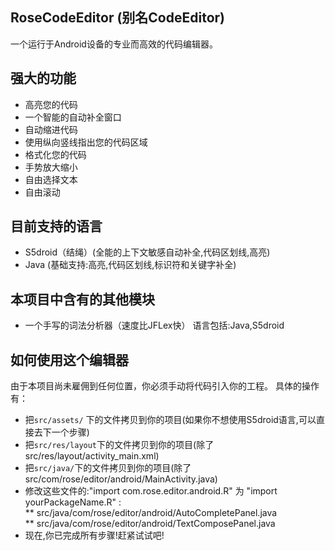## RoseCodeEditor (别名CodeEditor)   
一个运行于Android设备的专业而高效的代码编辑器。    
## 强大的功能   
* 高亮您的代码
* 一个智能的自动补全窗口
* 自动缩进代码
* 使用纵向竖线指出您的代码区域
* 格式化您的代码
* 手势放大缩小
* 自由选择文本
* 自由滚动
## 目前支持的语言   
* S5droid（结绳）(全能的上下文敏感自动补全,代码区划线,高亮)
* Java (基础支持:高亮,代码区划线,标识符和关键字补全)
## 本项目中含有的其他模块   
* 一个手写的词法分析器（速度比JFLex快）
语言包括:Java,S5droid
## 如何使用这个编辑器
由于本项目尚未雇佣到任何位置，你必须手动将代码引入你的工程。
具体的操作有：
* 把` src/assets/ ` 下的文件拷贝到你的项目(如果你不想使用S5droid语言,可以直接去下一个步骤)
* 把` src/res/layout `下的文件拷贝到你的项目(除了src/res/layout/activity_main.xml)
* 把` src/java/ `下的文件拷贝到你的项目(除了src/com/rose/editor/android/MainActivity.java)   
* 修改这些文件的:"import com.rose.editor.android.R" 为 "import yourPackageName.R" :   
** src/java/com/rose/editor/android/AutoCompletePanel.java   
** src/java/com/rose/editor/android/TextComposePanel.java   
* 现在,你已完成所有步骤!赶紧试试吧!

